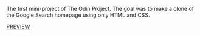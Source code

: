The first mini-project of The Odin Project. The goal was to make a clone of the Google Search homepage using only HTML and CSS.

[PREVIEW](https://almirbunjaku.github.io/google-homepage/)
